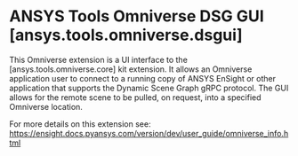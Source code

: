 # ANSYS Tools Omniverse DSG GUI [ansys.tools.omniverse.dsgui]

This Omniverse extension is a UI interface to the [ansys.tools.omniverse.core]
kit extension.  It allows an Omniverse application user to connect to
a running copy of ANSYS EnSight or other application that supports the
Dynamic Scene Graph gRPC protocol.  The GUI allows for the remote scene
to be pulled, on request,  into a specified Omniverse location.


For more details on this extension see:
https://ensight.docs.pyansys.com/version/dev/user_guide/omniverse_info.html


